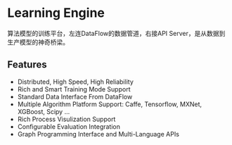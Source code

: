 # Learning Engine
算法模型的训练平台，左连DataFlow的数据管道，右接API Server，是从数据到生产模型的神奇桥梁。

## Features
* Distributed, High Speed, High Reliability
* Rich and Smart Training Mode Support
* Standard Data Interface From DataFlow
* Multiple Algorithm Platform Support: Caffe, Tensorflow, MXNet, XGBoost, Scipy ...
* Rich Process Visulization Support
* Configurable Evaluation Integration
* Graph Programming Interface and Multi-Language APIs

